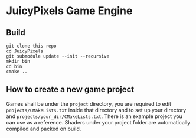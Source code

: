 # JuicyPixels Game Engine

## Build

```
git clone this repo
cd JuicyPixels
git submodule update --init --recursive
mkdir bin
cd bin
cmake ..
```

## How to create a new game project
Games shall be under the `project` directory, you are required to edit `projects/CMakeLists.txt` inside that directory and
to set up your directory and `projects/your_dir/CMakeLists.txt`. There is an example project you can use as a reference.
Shaders under your project folder are automatically compiled and packed on build.